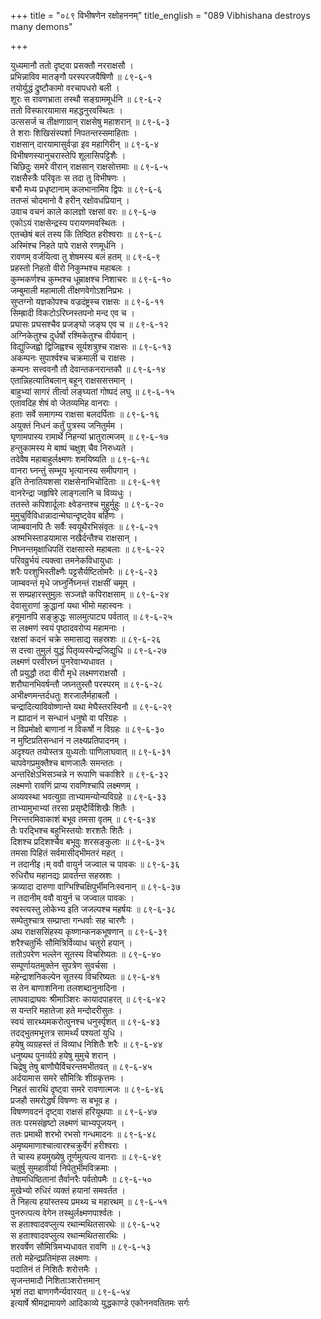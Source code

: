 +++
title = "०८९ विभीषणेन रक्षोहननम्"
title_english = "089 Vibhishana destroys many demons"

+++
<div class="audioEmbed"  caption="श्रीराम-हरिसीताराममूर्ति-घनपाठिभ्यां वचनम्" src="https://archive.org/download/Ramayana-recitation-Sriram-harisItArAmamUrti-Ghanapaati-v2/Kanda_6/Kanda_6_YK-089-Vibhishana_destroys_many_demons_0.mp3"></div>

युध्यमानौ ततो दृष्ट्वा प्रसक्तौ नरराक्षसौ ।  
प्रभिन्नाविव मातङ्गौ परस्परजयैषिणौ ॥ ८९-६-१  
तयोर्युद्धं द्रुष्टौकामो वरचापधरो बली ।  
शूरः स रावणभ्राता तस्थौ सङ्ग्राममूर्धनि ॥ ८९-६-२  
ततो विस्फारयामास महद्धनुरवस्थितः ।  
उत्ससर्ज च तीक्षणाग्रान् राक्षसेषु महाशरान् ॥ ८९-६-३  
ते शराः शिखिसंस्पर्शा निपतन्तस्समाहिताः ।  
राक्षसान् दारयामासुर्वज्रा इव महागिरीन् ॥ ८९-६-४  
विभीषणस्यानुचरास्तेपि शूलासिपट्टिशैः ।  
चिछिदुः समरे वीरान् राक्षसान् राक्षसोत्तमाः ॥ ८९-६-५  
राक्षसैस्त्रैः परिवृतः स तदा तु विभीषणः ।  
बभौ मध्य प्रधृष्टानाम् कलभानामिव द्विपः ॥ ८९-६-६  
ततप्सं चोदमानो वै हरीन् रक्षोवधप्रियान् ।  
उवाच वचनं काले कालज्ञो रक्षसां वरः ॥ ८९-६-७  
एकोऽयं राक्षसेन्द्रस्य परायणमवस्थितः ।  
एतच्छेषं बलं तस्य किं तिष्ठित हरीश्वराः ॥ ८९-६-८  
अस्मिंश्च निहते पापे राक्षसे रणमूर्धनि ।  
रावणम् वर्जयित्वा तु शेषमस्य बलं हतम् ॥ ८९-६-९  
प्रहस्तो निहतो वीरो निकुम्भश्च महाबलः ।  
कुम्भकर्णश्च कुम्भश्च धूम्राक्षश्च निशाचरः ॥ ८९-६-१०  
जम्बुमाली महामाली तीक्षणवेगोऽशनिप्रभः ।  
सुप्तग्नो यज्ञकोपश्च वज्रदंष्ट्रस्च राक्षसः ॥ ८९-६-११  
सिम्ह्रादी विकटोऽरिघ्नस्तपनो मन्द एव च ।  
प्रघासः प्रघसश्चैव प्रजङ्घो जङ्घ एव च ॥ ८९-६-१२  
अग्निकेतुश्च दुर्धर्षो रश्मिकेतुश्च वीर्यवान् ।  
विद्युज्जिह्वो द्विजिह्वश्च सूर्यशत्रुश्च राक्षसः ॥ ८९-६-१३  
अकम्पनः सुपार्श्वश्च चक्रमाली च राक्षसः ।  
कम्पनः सत्त्ववनौ तौ देवान्तकनरान्तकौ ॥ ८९-६-१४  
एतान्निहत्यातिबलान् बहून् राक्षससत्तमान् ।  
बाहुभ्यां सागरं तीर्त्वा लङ्घ्यतां गोष्पदं लघु ॥ ८९-६-१५  
एतावदिह शेषं वो जेतव्यमिह वानराः ।  
हताः सर्वे समागम्य राक्षसा बलदर्पिताः ॥ ८९-६-१६  
अयुक्तं निधनं कर्तुं पुत्रस्य जनितुर्मम ।  
घृणामपास्य रामार्थे निहन्यां भ्रातुरात्मजम् ॥ ८९-६-१७  
हन्तुकामस्य मे बाष्पं चक्षुश् चैव निरुध्यते ।  
तदेवैष महाबाहुर्लक्ष्मणः शमयिष्यति ॥ ८९-६-१८  
वानरा घ्नन्तुं सम्भूय भृत्यानस्य समीपगान् ।  
इति तेनातियशसा राक्षसेनाभिचोदिताः ॥ ८९-६-१९  
वानरेन्द्रा जहृषिरे लाङ्गलानि च विव्यधुः ।  
ततस्ते कपिशार्दूलाः क्ष्वेडन्तश्च मुहुर्मुहुः ॥ ८९-६-२०  
मुमुचुर्विविधान्नादान्मेघान्दृष्ट्वेव बर्हिणः ।  
जाम्बवानपि तैः सर्वैः स्वयूथैरभिसंवृतः ॥ ८९-६-२१  
अश्मभिस्ताडयामास नखैर्दन्तैश्च राक्षसान् ।  
निघ्नन्तमृक्षाधिपतिं राक्षसास्ते महाबलाः ॥ ८९-६-२२  
परिवव्रुर्भयं त्यक्त्वा तमनेकविधायुधाः ।  
शरैः परशुभिस्तीक्ष्णैः पट्टसैर्यष्टितोमरैः ॥ ८९-६-२३  
जाम्बवन्तं मृधे जघ्नुर्निघ्नन्तं राक्षसीं चमूम् ।  
स सम्प्रहारस्तुमुलः सञ्जज्ञे कपिराक्षसाम् ॥ ८९-६-२४  
देवासुराणां क्रुद्धानां यथा भीमो महास्वनः ।  
हनूमानपि सङ्क्रुद्धः सालमुत्पाट्य पर्वतात् ॥ ८९-६-२५  
स लक्ष्मणं स्वयं पृष्ठादवरोप्य महामनाः ।  
रक्षसां कदनं चक्रे समासाद्य सहस्रशः ॥ ८९-६-२६  
स दत्त्वा तुमुलं युद्धं पितृव्यस्येन्द्रजिद्युधि ॥ ८९-६-२७  
लक्ष्मणं परवीरघ्नं पुनरेवाभ्यधावत ।  
तौ प्रयुद्धौ तदा वीरौ मृधे लक्ष्मणराक्षसौ ।  
शरौघानभिवर्षन्तौ जघ्नतुस्तौ परस्परम् ॥ ८९-६-२८  
अभीक्ष्णमन्तर्दधतुः शरजालैर्महाबलौ ।  
चन्द्रादित्याविवोष्णान्ते यथा मेघैस्तरस्विनौ ॥ ८९-६-२९  
न ह्यादानं न सन्धानं धनुषो वा परिग्रहः ।  
न विप्रमोक्षो बाणानां न विकर्षो न विग्रहः ॥ ८९-६-३०  
न मुष्टिप्रतिसन्धानं न लक्ष्यप्रतिपादनम् ।  
अदृश्यत तयोस्तत्र युध्यतोः पाणिलाघवात् ॥ ८९-६-३१  
चापवेगप्रमुक्तैश्च बाणजालैः समन्ततः ।  
अन्तरिक्षेऽभिसञ्चन्ने न रूपाणि चकाशिरे ॥ ८९-६-३२  
लक्ष्मणो रावणिं प्राप्य रावणिश्चापि लक्ष्मणम् ।  
अव्यवस्था भवत्युग्रा ताभ्यामन्योन्यविग्रहे ॥ ८९-६-३३  
ताभ्यामुभाभ्यां तरसा प्रसृष्टैर्विशिखैः शितैः ।  
निरन्तरमिवाकाशं बभूव तमसा वृतम् ॥ ८९-६-३४  
तैः परद्भिश्च बहुभिस्तयोः शरशतैः शितैः ।  
दिशश्च प्रदिशश्चैव बभूवुः शरसङ्कुलाः ॥ ८९-६-३५  
तमसा पिहितं सर्वमासीद्भीमतरं महत् ।  
न तदानीइ।म् ववौ वायुर्न जज्वाल च पावकः ॥ ८९-६-३६  
रुधिरौघ महानद्यः प्रावर्तन्त सहस्रशः ।  
क्रव्यादा दारुणा वाग्भिश्चिक्षिपुर्भीमनिःस्वनान् ॥ ८९-६-३७  
न तदानीम् ववौ वायुर्न च जज्वाल पावकः ।  
स्वस्त्यस्तु लोकेभ्य इति जजल्पश्च महर्षयः ॥ ८९-६-३८  
सम्पेतुश्चात्र सम्प्राप्ता गन्धर्वाः सह चारणैः ।  
अथ राक्षससिंहस्य कृष्णान्कनकभूषणान् ॥ ८९-६-३९  
शरैश्चतुर्भिः सौमित्रिर्विव्याध चतुरो हयान् ।  
ततोऽपरेण भल्लेन सूतस्य विचरिष्यतः ॥ ८९-६-४०  
सम्पूर्णायतमुक्तेन सुपत्रेण सुवर्चसा ।  
महेन्द्राशनिकल्पेन सूतस्य विचरिष्यतः ॥ ८९-६-४१  
स तेन बाणाशनिना तलशब्दानुनादिना ।  
लाघवाद्राघवः श्रीमाञ्शिरः कायादपाहरत् ॥ ८९-६-४२  
स यन्तरि महातेजा हते मन्दोदरीसुतः ।  
स्वयं सारथ्यमकरोत्पुनश्च धनुर्स्पृशत् ॥ ८९-६-४३  
तदद्भुतमभूत्तत्र सामर्थ्यं पश्यतां युधि ।  
हयेषु व्यग्रहस्तं तं विव्याध निशितैः शरैः ॥ ८९-६-४४  
धनुष्यथ पुनर्व्यग्रे हयेषु मुमुचे शरान् ।  
चिद्रेषु तेषु बाणौघैर्विचरन्तमभीतवत् ॥ ८९-६-४५  
अर्दयामास समरे सौमित्रिः शीग्रकृत्तमः ।  
निहतं सारथिं दृष्ट्वा समरे रावणात्मजः ॥ ८९-६-४६  
प्रजहौ समरोद्धर्षं विषण्णः स बभूव ह ।  
विषण्णवदनं दृष्ट्वा राक्षसं हरियूथपाः ॥ ८९-६-४७  
ततः परमसंहृष्टो लक्ष्मणं चाभ्यपूजयन् ।  
ततः प्रमाथी शरभो रभसो गन्धमादनः ॥ ८९-६-४८  
अमृष्यमाणाश्चात्वारश्चक्रुर्वेगं हरीश्वराः ।  
ते चास्य हयमुख्येषु तूर्णमुत्पत्य वानराः ॥ ८९-६-४९  
चतुर्षु सुमहावीर्या निपेतुर्भीमविक्रमाः ।  
तेषामधिष्ठितानां तैर्वानरैः पर्वतोपमैः ॥ ८९-६-५०  
मुखेभ्यो रुधिरं व्यक्तं हयानां समवर्तत ।  
ते निहत्य हयांस्तस्य प्रमथ्य च महारथम् ॥ ८९-६-५१  
पुनरुत्पत्य वेगेन तस्थुर्लक्ष्मणपार्श्वतः ।  
स हताश्वादवप्लुत्य रथान्मथितसारथेः ॥ ८९-६-५२  
स हताश्वादवप्लुत्य रथान्मथितसारथिः ।  
शरवर्षेण सौमित्रिमभ्यधावत रावणि ॥ ८९-६-५३  
ततो महेन्द्रप्रतिमंह्स लक्ष्मणः ।  
पदातिनं तं निशितैः शरोत्तमैः ।  
सृजन्तमादौ निशिताञ्शरोत्तमान्  
भृशं तदा बाणगणैर्न्यवारयत् ॥ ८९-६-५४  
इत्यार्षे श्रीमद्रामायणे आदिकाव्ये युद्धकाण्डे एकोननवतितमः सर्गः